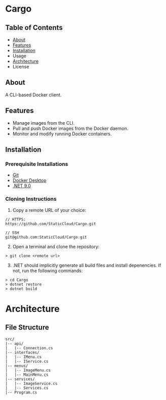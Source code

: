 # Cargo

## Table of Contents
- [About](#About)
- [Features](#Features)
- [Installation](#Installation)
- Usage
- [Architecture](#Architecture)
- License

## About
A CLI-based Docker client.

## Features
- Manage images from the CLI.
- Pull and push Docker images from the Docker daemon.
- Monitor and modify running Docker containers.

## Installation

### Prerequisite Installations
- [Git](https://git-scm.com/downloads)
- [Docker Desktop](https://www.docker.com/products/docker-desktop/)
- [.NET 9.0](https://dotnet.microsoft.com/en-us/download)

### Cloning Instructions

1. Copy a remote URL of your choice:  
``` 
// HTTPS:
https://github.com/StaticCloud/Cargo.git
```

```
// SSH
git@github.com:StaticCloud/Cargo.git
```

2. Open a terminal and clone the repository:
```
> git clone <remote url>
```

3. .NET should implicitly generate all build files and install depenencies. If not, run the following commands:
```
> cd Cargo
> dotnet restore
> dotnet build
```

# Architecture

## File Structure
```
src/
|-- api/
|   |-- Connection.cs
|-- interfaces/
|   |-- IMenu.cs
|   |-- IService.cs
|-- menus/
|   |-- ImageMenu.cs
|   |-- MainMenu.cs
|-- services/
|   |-- ImageService.cs
|   |-- Services.cs
|-- Program.cs
```
